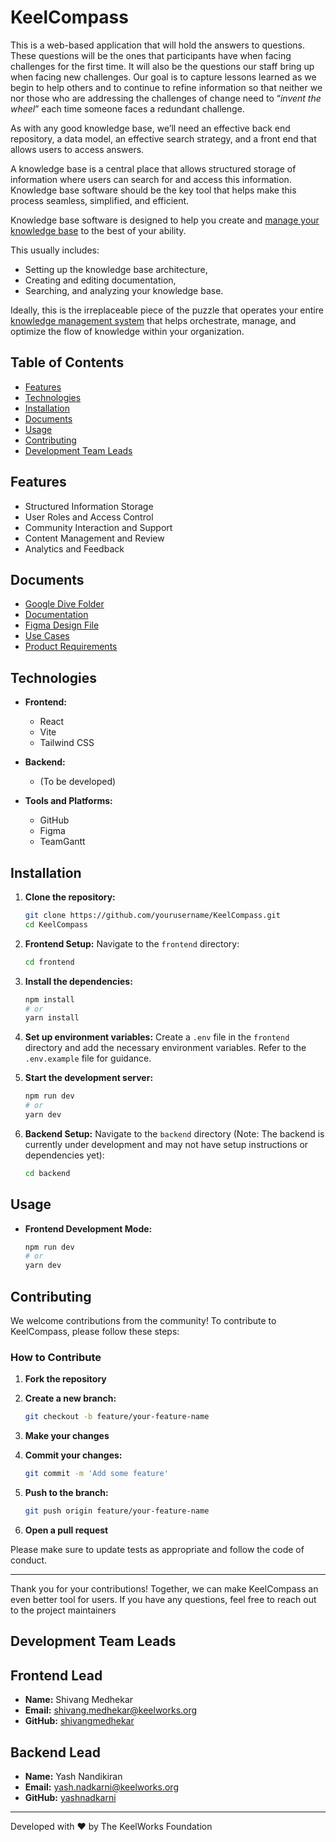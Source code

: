 
# KeelCompass

This is a web-based application that will hold the answers to questions. These questions will be the ones that participants have when facing challenges for the first time. It will also be the questions our staff bring up when facing new challenges. Our goal is to capture lessons learned as we begin to help others and to continue to refine information so that neither we nor those who are addressing the challenges of change need to “_invent the wheel_” each time someone faces a redundant challenge.

As with any good knowledge base, we’ll need an effective back end repository, a data model, an effective search strategy, and a front end that allows users to access answers.

A knowledge base is a central place that allows structured storage of information where users can search for and access this information. Knowledge base software should be the key tool that helps make this process seamless, simplified, and efficient.

Knowledge base software is designed to help you create and [manage your knowledge base](https://helpjuice.com/blog/knowledge-base-management) to the best of your ability.

This usually includes:
- Setting up the knowledge base architecture,
- Creating and editing documentation,
- Searching, and analyzing your knowledge base.

Ideally, this is the irreplaceable piece of the puzzle that operates your entire [knowledge management system](https://helpjuice.com/knowledge-management-systems) that helps orchestrate, manage, and optimize the flow of knowledge within your organization.

## Table of Contents

- [Features](#features)
- [Technologies](#technologies)
- [Installation](#installation)
- [Documents](#documents)
- [Usage](#usage)
- [Contributing](#contributing)
- [Development Team Leads](#development-team-leads)

## Features

- Structured Information Storage
- User Roles and Access Control
- Community Interaction and Support
- Content Management and Review
- Analytics and Feedback

## Documents
-	[Google Dive Folder](https://drive.google.com/drive/folders/1lPtXue4ErFi9l-SxbZTqGJ3RusBJCdwj?usp=drive_link)
-	[Documentation](https://drive.google.com/drive/folders/1l4oKld82IrQ-mwEa3COWCl8WIWsywk46?usp=drive_link)
-   [Figma Design File](https://www.figma.com/file/ASPq1pg9czXdu9aJF9dlWz/Knowledge-Base---KeelWorks?type=design&node-id=0%3A1&mode=design&t=1IjDcyfgsYEgxXyu-1)
-   [Use Cases](https://docs.google.com/document/d/1pveOEdr3ilFkYWdhHzektoQj7rTboFUFinUfxK8nnKM/edit?usp=drive_link)
-   [Product Requirements](https://docs.google.com/document/d/1E4hf2A1PZkprMrcW4joV-V8W2lVqC3mTrlsNQ5kn-_I/edit?usp=drive_link)

## Technologies

- **Frontend:**
  - React
  - Vite
  - Tailwind CSS

- **Backend:**
  - (To be developed)

- **Tools and Platforms:**
  - GitHub
  - Figma
  - TeamGantt

## Installation

1. **Clone the repository:**
    ```bash
    git clone https://github.com/yourusername/KeelCompass.git
    cd KeelCompass
    ```

2. **Frontend Setup:**
    Navigate to the `frontend` directory:
    ```bash
    cd frontend
    ```

3. **Install the dependencies:**
    ```bash
    npm install
    # or
    yarn install
    ```

4. **Set up environment variables:**
    Create a `.env` file in the `frontend` directory and add the necessary environment variables. Refer to the `.env.example` file for guidance.

5. **Start the development server:**
    ```bash
    npm run dev
    # or
    yarn dev
    ```

6. **Backend Setup:**
    Navigate to the `backend` directory (Note: The backend is currently under development and may not have setup instructions or dependencies yet):
    ```bash
    cd backend
    ```

## Usage

- **Frontend Development Mode:**
  ```bash
  npm run dev
  # or
  yarn dev

## Contributing

We welcome contributions from the community! To contribute to KeelCompass, please follow these steps:

### How to Contribute

1. **Fork the repository**

2. **Create a new branch:**
    ```bash
    git checkout -b feature/your-feature-name
    ```

3. **Make your changes**

4. **Commit your changes:**
    ```bash
    git commit -m 'Add some feature'
    ```

5. **Push to the branch:**
    ```bash
    git push origin feature/your-feature-name
    ```

6. **Open a pull request**

Please make sure to update tests as appropriate and follow the code of conduct.

---

Thank you for your contributions! Together, we can make KeelCompass an even better tool for users. If you have any questions, feel free to reach out to the project maintainers

## Development Team Leads

## Frontend Lead
- **Name:** Shivang Medhekar
- **Email:** [shivang.medhekar@keelworks.org](mailto:shivang.medhekar@keelworks.org)
- **GitHub:** [shivangmedhekar](https://github.com/shivangmedhekar)

## Backend Lead
- **Name:** Yash Nandikiran
- **Email:** [yash.nadkarni@keelworks.org](mailto:yash.nadkarni@keelworks.org)
- **GitHub:** [yashnadkarni](https://github.com/yashnadkarni)

---
Developed with ❤️ by The KeelWorks Foundation
